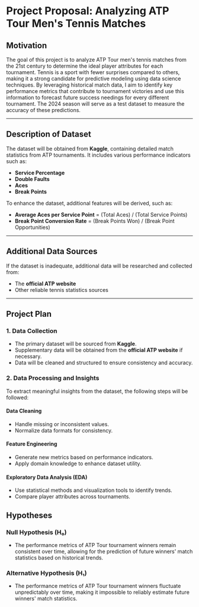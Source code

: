 # Project Proposal: Analyzing ATP Tour Men's Tennis Matches

## Motivation
The goal of this project is to analyze ATP Tour men's tennis matches from the 21st century to determine the ideal player attributes for each tournament. Tennis is a sport with fewer surprises compared to others, making it a strong candidate for predictive modeling using data science techniques. By leveraging historical match data, I aim to identify key performance metrics that contribute to tournament victories and use this information to forecast future success needings for every different tournament. The 2024 season will serve as a test dataset to measure the accuracy of these predictions.

---

## Description of Dataset
The dataset will be obtained from **Kaggle**, containing detailed match statistics from ATP tournaments. It includes various performance indicators such as:

- **Service Percentage**
- **Double Faults**
- **Aces**
- **Break Points**

To enhance the dataset, additional features will be derived, such as:

- **Average Aces per Service Point** = (Total Aces) / (Total Service Points)
- **Break Point Conversion Rate** = (Break Points Won) / (Break Point Opportunities)

---

## Additional Data Sources
If the dataset is inadequate, additional data will be researched and collected from:

- The **official ATP website**
- Other reliable tennis statistics sources

---

## Project Plan

### 1. Data Collection
- The primary dataset will be sourced from **Kaggle**.
- Supplementary data will be obtained from the **official ATP website** if necessary.
- Data will be cleaned and structured to ensure consistency and accuracy.

### 2. Data Processing and Insights
To extract meaningful insights from the dataset, the following steps will be followed:

#### **Data Cleaning**
- Handle missing or inconsistent values.
- Normalize data formats for consistency.

#### **Feature Engineering**
- Generate new metrics based on performance indicators.
- Apply domain knowledge to enhance dataset utility.

#### **Exploratory Data Analysis (EDA)**
- Use statistical methods and visualization tools to identify trends.
- Compare player attributes across tournaments.

## Hypotheses

### Null Hypothesis (H₀)
- The performance metrics of ATP Tour tournament winners remain consistent over time, allowing for the prediction of future winners' match statistics based on historical trends.

### Alternative Hypothesis (H₁)
- The performance metrics of ATP Tour tournament winners fluctuate unpredictably over time, making it impossible to reliably estimate future winners' match statistics.
